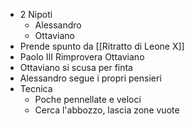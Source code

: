 - 2 Nipoti
	- Alessandro
	- Ottaviano
- Prende spunto da [[Ritratto di Leone X]]
- Paolo III Rimprovera Ottaviano
- Ottaviano si scusa per finta
- Alessandro segue i propri pensieri
- Tecnica
	- Poche pennellate e veloci
	- Cerca l'abbozzo, lascia zone vuote